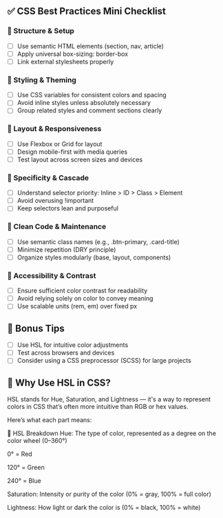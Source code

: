 ##   ✅ CSS Best Practices Mini Checklist


### 🔧 Structure & Setup 
- [  ] Use semantic HTML elements (section, nav, article)
- [  ] Apply universal box-sizing: border-box
- [  ] Link external stylesheets properly

### 🎨 Styling & Theming
- [  ] Use CSS variables for consistent colors and spacing
- [  ] Avoid inline styles unless absolutely necessary
- [  ] Group related styles and comment sections clearly

### 📐 Layout & Responsiveness
- [  ] Use Flexbox or Grid for layout
- [  ] Design mobile-first with media queries
- [  ] Test layout across screen sizes and devices

### 🧠 Specificity & Cascade 
- [  ] Understand selector priority: Inline > ID > Class > Element
- [  ] Avoid overusing !important
- [  ] Keep selectors lean and purposeful

### 🧼 Clean Code & Maintenance
- [  ] Use semantic class names (e.g., .btn-primary, .card-title)
- [  ] Minimize repetition (DRY principle)
- [  ] Organize styles modularly (base, layout, components)

### 🧏 Accessibility & Contrast
- [  ] Ensure sufficient color contrast for readability
- [  ] Avoid relying solely on color to convey meaning
- [  ] Use scalable units (rem, em) over fixed px

##   🧭 Bonus Tips

- [ ] Use HSL for intuitive color adjustments
- [ ] Test across browsers and devices
- [ ] Consider using a CSS preprocessor (SCSS) for large projects

## 🎨 Why Use HSL in CSS?

HSL stands for Hue, Saturation, and Lightness — it's a way to represent colors in CSS that’s often more intuitive than RGB or hex values.

Here’s what each part means:

🎨 HSL Breakdown
Hue: The type of color, represented as a degree on the color wheel (0–360°)

0° = Red

120° = Green

240° = Blue

Saturation: Intensity or purity of the color (0% = gray, 100% = full color)

Lightness: How light or dark the color is (0% = black, 100% = white)

